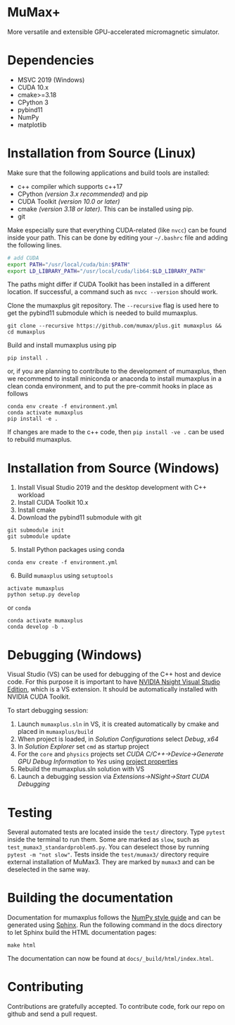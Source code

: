 # MuMax+
More versatile and extensible GPU-accelerated micromagnetic simulator.

# Dependencies

* MSVC 2019 (Windows)
* CUDA 10.x
* cmake>=3.18
* CPython 3
* pybind11
* NumPy
* matplotlib

# Installation from Source (Linux)

Make sure that the following applications and build tools are installed:
* c++ compiler which supports c++17
* CPython *(version 3.x recommended)* and pip 
* CUDA Toolkit *(version 10.0 or later)*
* cmake *(version 3.18 or later)*. This can be installed using pip.
* git

Make especially sure that everything CUDA-related (like `nvcc`) can be found inside your path. This can be done by editing your `~/.bashrc` file and adding the following lines.
```bash
# add CUDA
export PATH="/usr/local/cuda/bin:$PATH"
export LD_LIBRARY_PATH="/usr/local/cuda/lib64:$LD_LIBRARY_PATH"
```
The paths might differ if CUDA Toolkit has been installed in a different location. If successful, a command such as `nvcc --version` should work.

Clone the mumaxplus git repository. The `--recursive` flag is used here to get the pybind11 submodule which is needed to build mumaxplus.
```
git clone --recursive https://github.com/mumax/plus.git mumaxplus && cd mumaxplus
```
Build and install mumaxplus using pip
```
pip install .
```
or, if you are planning to contribute to the development of mumaxplus, then we recommend to install miniconda or anaconda to install mumaxplus in a clean conda environment, and to put the pre-commit hooks in place as follows
```
conda env create -f environment.yml
conda activate mumaxplus
pip install -e .
```
If changes are made to the c++ code, then `pip install -ve .` can be used to rebuild mumaxplus.

# Installation from Source (Windows)

1. Install Visual Studio 2019 and the desktop development with C++ workload
2. Install CUDA Toolkit 10.x
3. Install cmake
4. Download the pybind11 submodule with git
```
git submodule init
git submodule update
```
5. Install Python packages using conda
```
conda env create -f environment.yml
```
6. Build `mumaxplus` using `setuptools`
```
activate mumaxplus
python setup.py develop
```
or `conda`
```
conda activate mumaxplus
conda develop -b .
```

# Debugging (Windows)

Visual Studio (VS) can be used for debugging of the C++ host and device code. For this purpose it is important to have [NVIDIA Nsight Visual Studio Edition](https://docs.nvidia.com/gameworks/index.html#developertools/desktop/nsight/nvidia_nsight.htm), which is a VS extension. It should be automatically installed with NVIDIA CUDA Toolkit.

To start debugging session:

1. Launch `mumaxplus.sln` in VS, it is created automatically by cmake and placed in `mumaxplus/build`
2. When project is loaded, in *Solution Configurations* select *Debug*, *x64*
3. In *Solution Explorer* set `cmd` as startup project
4. For the `core` and `physics` projects set *CUDA C/C++->Device->Generate GPU Debug Information* to *Yes* using [project properties](https://docs.nvidia.com/nsight-visual-studio-edition/2020.2/cuda-build-run/index.html)
5. Rebuild the mumaxplus.sln solution with VS
6. Launch a debugging session via *Extensions->NSight->Start CUDA Debugging*


# Testing

Several automated tests are located inside the `test/` directory. Type `pytest` inside the terminal to run them. Some are marked as `slow`, such as `test_mumax3_standardproblem5.py`. You can deselect those by running `pytest -m "not slow"`. Tests inside the `test/mumax3/` directory require external installation of MuMax3. They are marked by `mumax3` and can be deselected in the same way.

# Building the documentation

Documentation for mumaxplus follows the [NumPy style guide](https://numpydoc.readthedocs.io/en/latest/format.html) and can be generated using [Sphinx](https://www.sphinx-doc.org). Run the following command in the docs directory to let Sphinx build the HTML documentation pages:
```
make html
```
The documentation can now be found at `docs/_build/html/index.html`.

# Contributing
Contributions are gratefully accepted. To contribute code, fork our repo on github and send a pull request.
